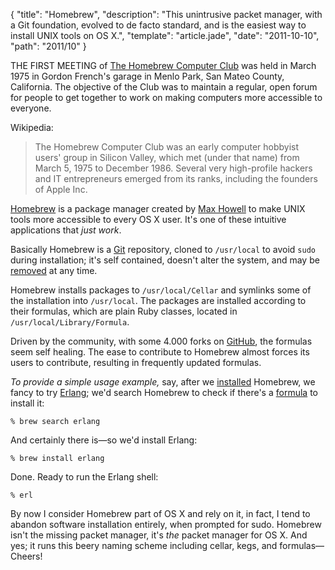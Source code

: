 {
  "title": "Homebrew",
  "description": "This unintrusive packet manager, with a Git foundation, evolved to de facto standard, and is the easiest way to install UNIX tools on OS X.",
  "template": "article.jade",
  "date": "2011-10-10",
  "path": "2011/10"
}

THE FIRST MEETING of [The Homebrew Computer Club](http://en.wikipedia.org/wiki/Homebrew_Computer_Club) was held in March 1975 in Gordon French's garage in Menlo Park, San Mateo County, California. The objective of the Club was to maintain a regular, open forum for people to get together to work on making computers more accessible to everyone.

Wikipedia:
> The Homebrew Computer Club was an early computer hobbyist users' group in Silicon Valley, which met (under that name) from March 5, 1975 to December 1986. Several very high-profile hackers and IT entrepreneurs emerged from its ranks, including the founders of Apple Inc.

[Homebrew](http://mxcl.github.com/homebrew/) is a package manager created by [Max Howell](https://github.com/mxcl) to make UNIX tools more accessible to every OS X user. It's one of these intuitive applications that *just work*.

Basically Homebrew is a [Git](http://git-scm.com/) repository, cloned to `/usr/local` to avoid `sudo` during installation; it's self contained, doesn't alter the system, and may be [removed](https://gist.github.com/1173223) at any time.

Homebrew installs packages to `/usr/local/Cellar` and symlinks some of the installation into `/usr/local`. The packages are installed according to their formulas, which are plain Ruby classes, located in `/usr/local/Library/Formula`.

Driven by the community, with some 4.000 forks on [GitHub](https://github.com/mxcl/homebrew), the formulas seem self healing. The ease to contribute to Homebrew almost forces its users to contribute, resulting in frequently updated formulas.

*To provide a simple usage example,* say, after we [installed](https://github.com/mxcl/homebrew/wiki/installation) Homebrew, we fancy to try [Erlang](http://smyck.net/2012/04/22/why-erlang/); we'd search Homebrew to check if there's a [formula](https://github.com/mxcl/homebrew/blob/master/Library/Formula/erlang.rb) to install it:

```
% brew search erlang
```

And certainly there is—so we'd install Erlang:

```
% brew install erlang
```

Done. Ready to run the Erlang shell:

```
% erl
```

By now I consider Homebrew part of OS X and rely on it, in fact, I tend to abandon software installation entirely, when prompted for sudo. Homebrew isn't the missing packet manager, it's *the* packet manager for OS X. And yes; it runs this beery naming scheme including cellar, kegs, and formulas—Cheers!
